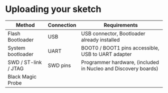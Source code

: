 # Uploading your sketch

Method               | Connection | Requirements
---------------------|------------------|----
Flash Bootloader     | USB      | USB connector, Bootloader already installed
System bootloader    | UART     | BOOT0 / BOOT1 pins accessible, USB to UART adapter
SWD / ST-link / JTAG | SWD pins | Programmer hardware, (included in Nucleo and Discovery boards)
Black Magic Probe    |          | 
